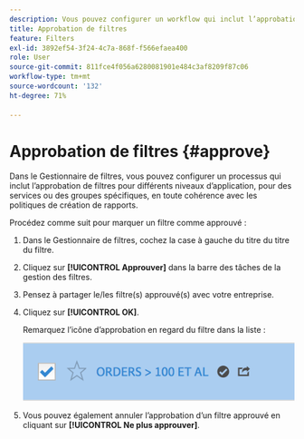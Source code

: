 ```yaml
---
description: Vous pouvez configurer un workflow qui inclut l’approbation de filtres pour différents niveaux d’application, pour des services ou des groupes spécifiques, et ce en conformité avec les stratégies de création de rapports.
title: Approbation de filtres
feature: Filters
exl-id: 3892ef54-3f24-4c7a-868f-f566efaea400
role: User
source-git-commit: 811fce4f056a6280081901e484c3af8209f87c06
workflow-type: tm+mt
source-wordcount: '132'
ht-degree: 71%

---
```


# Approbation de filtres {#approve}

Dans le Gestionnaire de filtres, vous pouvez configurer un processus qui inclut l’approbation de filtres pour différents niveaux d’application, pour des services ou des groupes spécifiques, en toute cohérence avec les politiques de création de rapports.

Procédez comme suit pour marquer un filtre comme approuvé :

1. Dans le Gestionnaire de filtres, cochez la case à gauche du titre du titre du filtre.

1. Cliquez sur **[!UICONTROL Approuver]** dans la barre des tâches de la gestion des filtres.

1. Pensez à partager le/les filtre(s) approuvé(s) avec votre entreprise.

1. Cliquez sur **[!UICONTROL OK]**.

   Remarquez l’icône d’approbation en regard du filtre dans la liste :

   ![Gestionnaire de filtres indiquant que les commandes supérieures à 100 sont approuvées pour le partage.](assets/seg_approved.png)

1. Vous pouvez également annuler lʼapprobation dʼun filtre approuvé en cliquant sur **[!UICONTROL Ne plus approuver]**.
